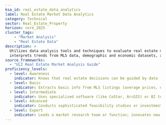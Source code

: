 ```yaml
---  
ksa_id: real_estate_data_analytics  
label: Real Estate Market Data Analytics  
category: Technical  
sector: Real_Estate_Property  
horizon: core_2025  
cluster_tags: 
    - "Market Analysis"
    - "Real Estate Data"
description: >  
  Utilizes data analysis tools and techniques to evaluate real estate markets and property performance;  
  interprets trends from MLS data, demographic and economic datasets, and GIS mapping for site selection; performs comparative market analysis (CMA) with software, and uses dashboards or BI tools to inform investment or sales strategies.  
source_frameworks:  
  - "ULI Real Estate Market Analysis Guide"  
proficiency_levels:  
  - level: Awareness  
    indicator: Knows that real estate decisions can be guided by data (prices, inventory, neighborhood stats); has seen basic charts of housing trends.  
  - level: Basic  
    indicator: Extracts basic info from MLS listings (average prices, days on market) for a report; uses an Excel template to do a simple comparative market analysis; reads maps or data from public sources (census, Zillow) when choosing areas.  
  - level: Intermediate  
    indicator: Uses specialized software (like CoStar, ArcGIS) or BI tools to combine data (rental rates, foot traffic, growth projections); identifies patterns (e.g., area of high rent growth) and produces reports or visualizations to advise clients or managers; factors data-driven insights into property valuation or marketing plans.  
  - level: Advanced  
    indicator: Conducts sophisticated feasibility studies or investment analyses; builds financial models that incorporate multiple data scenarios; advises on portfolio strategy using data (e.g., predicting which neighborhoods are up-and-coming); stays current with data sources and analytics techniques recommended by ULI and industry bodies.  
  - level: Expert  
    indicator: Leads a market research team or function; innovates new data-driven approaches (like using big data or machine learning for property trend forecasting); often presents market analysis findings at industry conferences (ULI, etc.); influences how data is standardised and used in the real estate sector.  
---  
```

